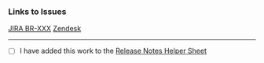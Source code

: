 <!-- Suggested Title Structure: "BR-XXX -- Short Issue Desc (branch_to_merge_into)" -->

### Links to Issues
<!-- (If applicable) -->

[JIRA BR-XXX](https://tag-resources.atlassian.net/browse/BR-NUM)
[Zendesk](https://tagresllc.zendesk.com/agent/tickets/NUM)


---

<!-- Before you go... -->
- [ ] I have added this work to the [Release Notes Helper Sheet](https://docs.google.com/spreadsheets/d/12XCSKlQWcnwNQX9lDZz-qRK3XQtVnftizGEvA6op3N0/edit)
